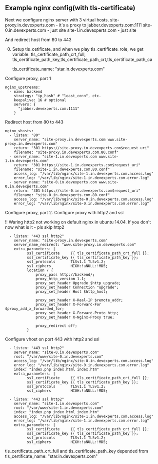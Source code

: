 ## Example nginx config(with tls-certificate) 

Next we configure nginx server with 3 virtual hosts.
site-proxy.in.devexperts.com - it's a proxy to jabber.devexperts.com:1111
site-0.in.devexperts.com - just site
site-1.in.devexperts.com - just site

And redirect host from 80 to 443

0. Setup tls_cetificate, and when we play tls_certificate_role, we get variable: tls_certificate_path_crt_full, tls_certificate_path_key,tls_certificate_path_crt,tls_certificate_path_ca


    tls_certificate_name: "star.in.devexperts.com"


Configure proxy, part 1

    nginx_upstreams:
      - name: backend
        strategy: "ip_hash" # "least_conn", etc.
        keepalive: 16 # optional
        servers: {
          "jabber.devexperts.com:1111"
        }
    
Redirect host from 80 to 443
    
    nginx_vhosts:
      - listen: "80"
        server_name: "site-proxy.in.devexperts.com www.site-proxy.in.devexperts.com"
        return: "301 https://site-proxy.in.devexperts.com$request_uri"
        filename: "site-proxy.in.devexperts.com.80.conf"
      - server_name: "site-1.in.devexperts.com www.site-1.in.devexperts.com"
        return: "301 https://site-1.in.devexperts.com$request_uri"
        filename: "site-1.in.devexperts.com.80.conf"
        access_log: "/var/lib/nginx/site-1.in.devexperts.com.access.log"
        error_log: "/var/lib/nginx/site-1.in.devexperts.com.error.log"
      - server_name: "site-0.in.devexperts.com www.site-0.in.devexperts.com"
        return: "301 https://site-0.in.devexperts.com$request_uri"
        filename: "site-0.in.devexperts.com.80.conf"
        access_log: "/var/lib/nginx/site-0.in.devexperts.com.access.log"
        error_log: "/var/lib/nginx/site-0.in.devexperts.com.error.log"

Configure proxy, part 2. Configure proxy with http2 and ssl

!! Waring http2 not working on default nginx in ubuntu 14.04. If you don't now what is it - pls skip http2 
    
      - listen: "443 ssl http2"
        server_name: "site-proxy.in.devexperts.com"
        server_name_redirect: "www.site-proxy.in.devexperts.com"
        extra_parameters: |
              ssl_certificate     {{ tls_certificate_path_crt_full }};
              ssl_certificate_key {{ tls_certificate_path_key }};
              ssl_protocols       TLSv1.1 TLSv1.2;
              ssl_ciphers         HIGH:!aNULL:!MD5;
              location / {
                  proxy_pass http://backend/;
                  proxy_http_version 1.1;
                  proxy_set_header Upgrade $http_upgrade;
                  proxy_set_header Connection "upgrade";
                  proxy_set_header Host $http_host;
    
                  proxy_set_header X-Real-IP $remote_addr;
                  proxy_set_header X-Forward-For $proxy_add_x_forwarded_for;
                  proxy_set_header X-Forward-Proto http;
                  proxy_set_header X-Nginx-Proxy true;
    
                  proxy_redirect off;
              }

Configure vhost on port 443 with http2 and ssl
       
      - listen: "443 ssl http2"
        server_name: "site-0.in.devexperts.com"
        root: "/var/www/site-0.in.devexperts.com"
        access_log: "/var/lib/nginx/site-0.in.devexperts.com.access.log"
        error_log: "/var/lib/nginx/site-0.in.devexperts.com.error.log"
        index: "index.php index.html index.htm"
        extra_parameters: |
              ssl_certificate     {{ tls_certificate_path_crt_full }};
              ssl_certificate_key {{ tls_certificate_path_key }};
              ssl_protocols       TLSv1.1 TLSv1.2;
              ssl_ciphers         HIGH:!aNULL:!MD5;
    
      - listen: "443 ssl http2"
        server_name: "site-1.in.devexperts.com"
        root: "/var/www/site-1.in.devexperts.com"
        index: "index.php index.html index.htm"
        access_log: "/var/lib/nginx/site-1.in.devexperts.com.access.log"
        error_log: "/var/lib/nginx/site-1.in.devexperts.com.error.log"
        extra_parameters: |
              ssl_certificate     {{ tls_certificate_path_crt_full }};
              ssl_certificate_key {{ tls_certificate_path_key }};
              ssl_protocols       TLSv1.1 TLSv1.2;
              ssl_ciphers         HIGH:!aNULL:!MD5;

              

tls_certificate_path_crt_full and tls_certificate_path_key depended from tls_certificate_name: "star.in.devexperts.com"